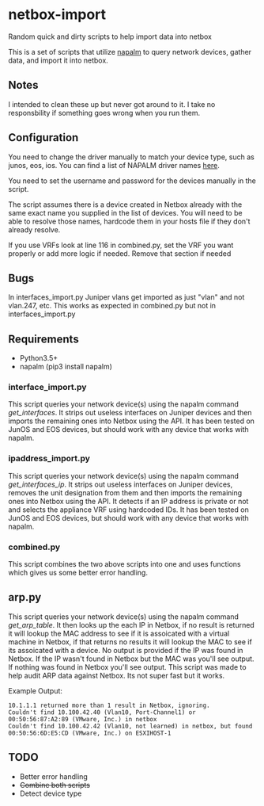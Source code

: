 # netbox-import
Random quick and dirty scripts to help import data into netbox

This is a set of scripts that utilize [napalm](https://github.com/napalm-automation/napalm) to query network devices, gather data, and import it into netbox.

## Notes
I intended to clean these up but never got around to it. I take no responsbility if something goes wrong when you run them.

## Configuration
You need to change the driver manually to match your device type, such as junos, eos, ios. You can find a list of NAPALM driver names [here](https://napalm.readthedocs.io/en/latest/support/index.html).

You need to set the username and password for the devices manually in the script.

The script assumes there is a device created in Netbox already with the same exact name you supplied in the list of devices. You will need to be able to resolve those names, hardcode them in your hosts file if they don't already resolve.

If you use VRFs look at line 116 in combined.py, set the VRF you want properly or add more logic if needed. Remove that section if needed

## Bugs
In interfaces_import.py Juniper vlans get imported as just "vlan" and not vlan.247, etc. This works as expected in combined.py but not in interfaces_import.py

## Requirements
* Python3.5+
* napalm (pip3 install napalm)

### interface_import.py
This script queries your network device(s) using the napalm command _get_interfaces_. It strips out useless interfaces on Juniper devices and then imports the remaining ones into Netbox using the API. It has been tested on JunOS and EOS devices, but should work with any device that works with napalm.

### ipaddress_import.py
This script queries your network device(s) using the napalm command _get_interfaces_ip_. It strips out useless interfaces on Juniper devices, removes the unit designation from them and then imports the remaining ones into Netbox using the API. It detects if an IP address is private or not and selects the appliance VRF using hardcoded IDs. It has been tested on JunOS and EOS devices, but should work with any device that works with napalm.

### combined.py
This script combines the two above scripts into one and uses functions which gives us some better error handling.

## arp.py
This script queries your network device(s) using the napalm command _get_arp_table_. It then looks up the each IP in Netbox, if no result is returned it will lookup the MAC address to see if it is assoicated with a virtual machine in Netbox, if that returns no results it will lookup the MAC to see if its assoicated with a device. No output is provided if the IP was found in Netbox. If the IP wasn't found in Netbox but the MAC was you'll see output. If nothing was found in Netbox you'll see output. This script was made to help audit ARP data against Netbox. Its not super fast but it works.

Example Output:
```
10.1.1.1 returned more than 1 result in Netbox, ignoring.
Couldn't find 10.100.42.40 (Vlan10, Port-Channel1) or 00:50:56:87:A2:89 (VMware, Inc.) in netbox
Couldn't find 10.100.42.42 (Vlan10, not learned) in netbox, but found 00:50:56:6D:E5:CD (VMware, Inc.) on ESXIHOST-1
```

## TODO
* Better error handling
* ~~Combine both scripts~~
* Detect device type
